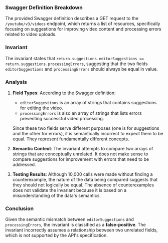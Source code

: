 ### Swagger Definition Breakdown
The provided Swagger definition describes a GET request to the `/youtube/v3/videos` endpoint, which returns a list of resources, specifically focusing on suggestions for improving video content and processing errors related to video uploads.

### Invariant
The invariant states that `return.suggestions.editorSuggestions == return.suggestions.processingErrors`, suggesting that the two fields `editorSuggestions` and `processingErrors` should always be equal in value.

### Analysis
1. **Field Types**: According to the Swagger definition:
   - `editorSuggestions` is an array of strings that contains suggestions for editing the video.
   - `processingErrors` is also an array of strings that lists errors preventing successful video processing.

   Since these two fields serve different purposes (one is for suggestions and the other for errors), it is semantically incorrect to expect them to be equal. They represent fundamentally different concepts.

2. **Semantic Context**: The invariant attempts to compare two arrays of strings that are conceptually unrelated. It does not make sense to compare suggestions for improvement with errors that need to be addressed. 

3. **Testing Results**: Although 10,000 calls were made without finding a counterexample, the nature of the data being compared suggests that they should not logically be equal. The absence of counterexamples does not validate the invariant because it is based on a misunderstanding of the data's semantics.

### Conclusion
Given the semantic mismatch between `editorSuggestions` and `processingErrors`, the invariant is classified as a **false-positive**. The invariant incorrectly assumes a relationship between two unrelated fields, which is not supported by the API's specification.
